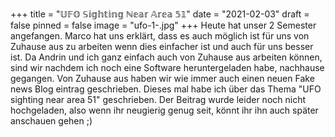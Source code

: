 +++
title = "𝕌𝔽𝕆 𝕊𝕚𝕘𝕙𝕥𝕚𝕟𝕘 ℕ𝕖𝕒𝕣 𝔸𝕣𝕖𝕒 𝟝𝟙"
date = "2021-02-03"
draft = false
pinned = false
image = "ufo-1-.jpg"
+++
Heute hat unser 2 Semester angefangen. Marco hat uns erklärt, dass es auch möglich ist für uns von Zuhause aus zu arbeiten wenn dies einfacher ist und auch für uns besser ist. Da Andrin und ich ganz einfach auch von Zuhause aus arbeiten können, sind wir nachdem ich noch eine Software heruntergeladen habe, nachhause gegangen. Von Zuhause aus haben wir wie immer auch einen neuen Fake news Blog eintrag geschrieben. Dieses mal habe ich über das Thema "UFO sighting near area 51" geschrieben. Der Beitrag wurde leider noch nicht hochgeladen, also wenn ihr neugierig genug seit, könnt ihr ihn auch später anschauen gehen ;)